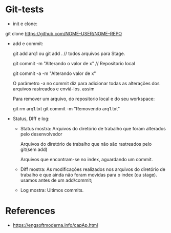 # Git-tests

- init e clone:

git clone https://github.com/NOME-USER/NOME-REPO

- add e commit:

    git add arq1 ou git add . // todos arquivos para Stage.

    git commit -m "Alterando o valor de x" // Repositorio local

    git commit -a -m "Alterando valor de x"

    O parâmetro -a no commit diz para adicionar todas as alterações dos arquivos rastreados e enviá-los. assim

    Para remover um arquivo, do repositorio local e do seu workspace:

    git rm arq1.txt
    git commit -m "Removendo arq1.txt"

- Status, DIff e log:

    - Status mostra:
        Arquivos do diretório de trabalho que foram alterados pelo desenvolvedor

        Arquivos do diretório de trabalho que não são rastreados pelo git(sem add)

        Arquivos que encontram-se no index, aguardando um commit.

    - Diff mostra: 
        As modificações realizados nos arquivos do diretório de trabalho e que ainda não foram movidas para o index (ou stage). usamos antes de um add/commit;
    - Log mostra: 
        Ultimos commits.


# References

- https://engsoftmoderna.info/capAp.html